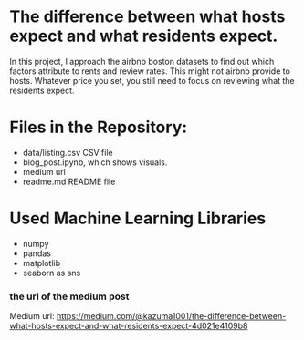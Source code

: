 # The difference between what hosts expect and what residents expect.

In this project, I approach the airbnb boston datasets to find out which factors attribute to rents and review rates.
This might not airbnb provide to hosts. Whatever price you set, you still need to focus on reviewing what the residents expect. 

# Files in the Repository:
* data/listing.csv CSV file 
* blog_post.ipynb, which shows visuals.
* medium url
* readme.md README file

# Used Machine Learning Libraries
* numpy
* pandas
* matplotlib
* seaborn as sns

### the url of the medium post
Medium url: https://medium.com/@kazuma1001/the-difference-between-what-hosts-expect-and-what-residents-expect-4d021e4109b8
